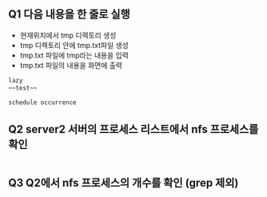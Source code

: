 ## Q1 다음 내용을 한 줄로 실행
* 현재위치에서 tmp 디렉토리 생성
* tmp 디렉토리 안에 tmp.txt파일 생성
* tmp.txt 파일에 tmp라는 내용을 입력
* tmp.txt 파일의 내용을 화면에 출력
```bash
lazy
~~test~~

schedule occurrence
```

## Q2 server2 서버의 프로세스 리스트에서 nfs 프로세스를 확인
```bash

```

## Q3 Q2에서 nfs 프로세스의 개수를 확인 (grep 제외)
```bash

```
